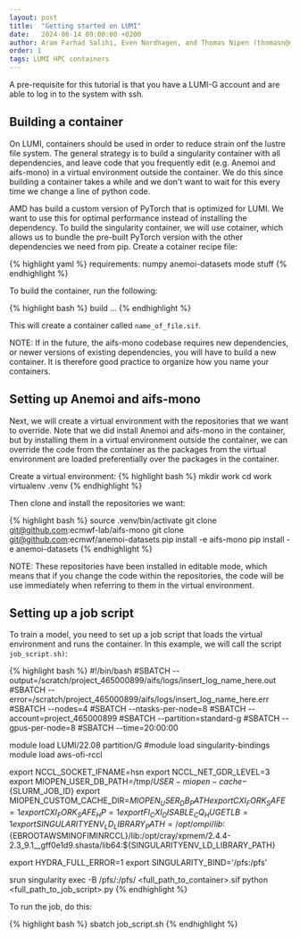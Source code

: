 ```yaml
---
layout: post
title:  "Getting started on LUMI"
date:   2024-06-14 09:00:00 +0200
author: Aram Farhad Salihi, Even Nordhagen, and Thomas Nipen (thomasn@met.no)
order: 1
tags: LUMI HPC containers
---
```


A pre-requisite for this tutorial is that you have a LUMI-G account and are able to log in to the system with ssh.

## Building a container

On LUMI, containers should be used in order to reduce strain onf the lustre file system. The general strategy
is to build a singularity container with all dependencies, and leave code that you frequently edit (e.g.
Anemoi and aifs-mono) in a virtual environment outside the container. We do this since building a
container takes a while and we don't want to wait for this every time we change a line of python code.

AMD has build a custom version of PyTorch that is optimized for LUMI. We want to use this for optimal
performance instead of installing the dependency. To build the singularity container, we will use cotainer,
which allows us to bundle the pre-built PyTorch version with the other dependencies we need from
pip. Create a cotainer recipe file:

{% highlight yaml %}
requirements:
   numpy
   anemoi-datasets
   mode stuff
{% endhighlight %}

To build the container, run the following:

{% highlight bash %}
build ...
{% endhighlight %}

This will create a container called `name_of_file.sif`.

NOTE: If in the future, the aifs-mono codebase requires new dependencies, or newer versions of existing
dependencies, you will have to build a new container. It is therefore good practice to organize how you name
your containers.

## Setting up Anemoi and aifs-mono

Next, we will create a virtual environment with the repositories that we want to override. Note that we did
install Anemoi and aifs-mono in the container, but by installing them in a virtual environment outside the
container, we can override the code from the container as the packages from the virtual environment are loaded
preferentially over the packages in the container.

Create a virtual environment:
{% highlight bash %}
mkdir work
cd work
virtualenv .venv
{% endhighlight %}

Then clone and install the repositories we want:

{% highlight bash %}
source .venv/bin/activate
git clone git@github.com:ecmwf-lab/aifs-mono
git clone git@github.com:ecmwf/anemoi-datasets
pip install -e aifs-mono
pip install -e anemoi-datasets
{% endhighlight %}

NOTE: These repositories have been installed in editable mode, which means that if you change the code within
the repositories, the code will be use immediately when referring to them in the virtual environment.

## Setting up a job script

To train a model, you need to set up a job script that loads the virtual environment and runs the container. In this example, we will call the script `job_script.sh)`:

{% highlight bash %}
#!/bin/bash
#SBATCH --output=/scratch/project_465000899/aifs/logs/insert_log_name_here.out
#SBATCH --error=/scratch/project_465000899/aifs/logs/insert_log_name_here.err
#SBATCH --nodes=4
#SBATCH --ntasks-per-node=8
#SBATCH --account=project_465000899
#SBATCH --partition=standard-g
#SBATCH --gpus-per-node=8
#SBATCH --time=20:00:00

module load LUMI/22.08 partition/G
#module load singularity-bindings
module load aws-ofi-rccl

export NCCL_SOCKET_IFNAME=hsn
export NCCL_NET_GDR_LEVEL=3
export MIOPEN_USER_DB_PATH=/tmp/${USER}-miopen-cache-${SLURM_JOB_ID}
export MIOPEN_CUSTOM_CACHE_DIR=${MIOPEN_USER_DB_PATH}
export CXI_FORK_SAFE=1
export CXI_FORK_SAFE_HP=1
export FI_CXI_DISABLE_CQ_HUGETLB=1
export SINGULARITYENV_LD_LIBRARY_PATH=/opt/ompi/lib:${EBROOTAWSMINOFIMINRCCL}/lib:/opt/cray/xpmem/2.4.4-2.3_9.1__gff0e1d9.shasta/lib64:${SINGULARITYENV_LD_LIBRARY_PATH}

export HYDRA_FULL_ERROR=1
export SINGULARITY_BIND='/pfs:/pfs'

srun singularity exec -B /pfs/:/pfs/ <full_path_to_container>.sif python <full_path_to_job_script>.py
{% endhighlight %}

To run the job, do this:

{% highlight bash %}
sbatch job_script.sh
{% endhighlight %}

